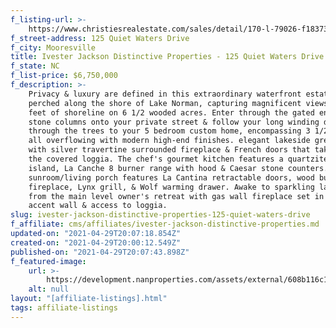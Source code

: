 ```yaml
---
f_listing-url: >-
    https://www.christiesrealestate.com/sales/detail/170-l-79026-f183732353/125-quiet-waters-drive-mooresville-nc-28117
f_street-address: 125 Quiet Waters Drive
f_city: Mooresville
title: Ivester Jackson Distinctive Properties - 125 Quiet Waters Drive
f_state: NC
f_list-price: $6,750,000
f_description: >-
    Privacy & luxury are defined in this extraordinary waterfront estate home
    perched along the shore of Lake Norman, capturing magnificent views from 650
    feet of shoreline on 6 1/2 wooded acres. Enter through the gated entry with
    stone columns onto your private street & follow your long winding driveway
    through the trees to your 5 bedroom custom home, encompassing 3 1/2 floors,
    all overflowing with modern high-end finishes. elegant lakeside great room
    with silver travertine surrounded fireplace & French doors that take you to
    the covered loggia. The chef's gourmet kitchen features a quartzite eat-in
    island, La Canche 8 burner range with hood & Caesar stone counters. The
    sunroom/living porch features La Cantina retractable doors, wood burning
    fireplace, Lynx grill, & Wolf warming drawer. Awake to sparkling lake views
    from the main level owner's retreat with gas wall fireplace set in marble tile
    accent wall & access to loggia.
slug: ivester-jackson-distinctive-properties-125-quiet-waters-drive
f_affiliate: cms/affiliates/ivester-jackson-distinctive-properties.md
updated-on: "2021-04-29T20:07:18.854Z"
created-on: "2021-04-29T20:00:12.549Z"
published-on: "2021-04-29T20:07:43.898Z"
f_featured-image:
    url: >-
        https://development.nanproperties.com/assets/external/608b116c1214fd5c087e3329_screen_shot_2021-04-27_at_2.04.50_pm.jpg
    alt: null
layout: "[affiliate-listings].html"
tags: affiliate-listings
---
```

